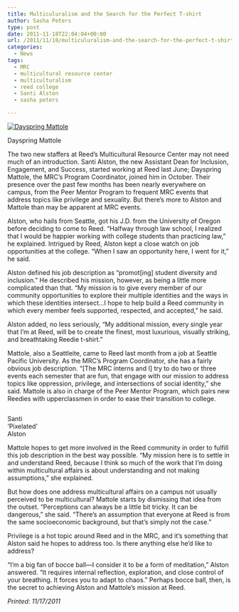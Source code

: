 ```yaml
---
title: Multiculuralism and the Search for the Perfect T-shirt
author: Sasha Peters
type: post
date: 2011-11-18T22:04:04+00:00
url: /2011/11/18/multiculuralism-and-the-search-for-the-perfect-t-shirt/
categories:
  - News
tags:
  - MRC
  - multicultural resource center
  - multiculturalism
  - reed college
  - Santi Alston
  - sasha peters

---
```

<div id="attachment_1007" style="width: 212px" class="wp-caption alignleft">
  <a href="https://i1.wp.com/www.reedquest.org/wp-content/uploads/2011/11/mattolebw1.jpg"><img class="size-medium wp-image-1007 " title="mattolebw" src="https://i2.wp.com/www.reedquest.org/wp-content/uploads/2011/11/mattolebw1-252x300.jpg?resize=202%2C240" alt="Dayspring Mattole" data-recalc-dims="1" /></a>
  
  <p class="wp-caption-text">
    Dayspring Mattole
  </p>
</div>

The two new staffers at Reed’s Multicultural Resource Center may not need much of an introduction. Santi Alston, the new Assistant Dean for Inclusion, Engagement, and Success, started working at Reed last June; Dayspring Mattole, the MRC’s Program Coordinator, joined him in October. Their presence over the past few months has been nearly everywhere on campus, from the Peer Mentor Program to frequent MRC events that address topics like privilege and sexuality. But there’s more to Alston and Mattole than may be apparent at MRC events.

Alston, who hails from Seattle, got his J.D. from the University of Oregon before deciding to come to Reed. “Halfway through law school, I realized that I would be happier working with college students than practicing law,” he explained. Intrigued by Reed, Alston kept a close watch on job opportunities at the college. “When I saw an opportunity here, I went for it,” he said.

Alston defined his job description as “promot[ing] student diversity and inclusion.” He described his mission, however, as being a little more complicated than that. “My mission is to give every member of our community opportunities to explore their multiple identities and the ways in which these identities intersect…I hope to help build a Reed community in which every member feels supported, respected, and accepted,” he said.
  
Alston added, no less seriously, “My additional mission, every single year that I&#8217;m at Reed, will be to create the finest, most luxurious, visually striking, and breathtaking Reedie t-shirt.”

Mattole, also a Seattleite, came to Reed last month from a job at Seattle Pacific University. As the MRC’s Program Coordinator, she has a fairly obvious job description. “[The MRC interns and I] try to do two or three events each semester that are fun, that engage with our mission to address topics like oppression, privilege, and intersections of social identity,” she said. Mattole is also in charge of the Peer Mentor Program, which pairs new Reedies with upperclassmen in order to ease their transition to college.

<div id="attachment_1008" style="width: 90px" class="wp-caption alignright">
  <a href="https://i1.wp.com/www.reedquest.org/wp-content/uploads/2011/11/salstonbw.jpg"><img class="size-full wp-image-1008" title="salstonbw" src="https://i1.wp.com/www.reedquest.org/wp-content/uploads/2011/11/salstonbw.jpg?resize=80%2C95" alt="" data-recalc-dims="1" /></a>
  
  <p class="wp-caption-text">
    Santi ‘Pixelated’ Alston
  </p>
</div>

Mattole hopes to get more involved in the Reed community in order to fulfill this job description in the best way possible. “My mission here is to settle in and understand Reed, because I think so much of the work that I’m doing within multicultural affairs is about understanding and not making assumptions,” she explained.

But how does one address multicultural affairs on a campus not usually perceived to be multicultural? Mattole starts by dismissing that idea from the outset. “Perceptions can always be a little bit tricky. It can be dangerous,” she said. “There’s an assumption that everyone at Reed is from the same socioeconomic background, but that’s simply not the case.”

Privilege is a hot topic around Reed and in the MRC, and it’s something that Alston said he hopes to address too. Is there anything else he’d like to address?

“I&#8217;m a big fan of bocce ball—I consider it to be a form of meditation,” Alston answered. “It requires internal reflection, exploration, and close control of your breathing. It forces you to adapt to chaos.” Perhaps bocce ball, then, is the secret to achieving Alston and Mattole’s mission at Reed.

_Printed: 11/17/2011_